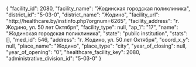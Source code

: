 {
    "facility_id": 2080,
    "facility_name": "Жодинская городская поликлиника",
    "district_id": "5-03-0",
    "district_name": "Жодино",
    "facility_url": "http:\/\/healthcare.by\/instinfo.php?orgnum=6265",
    "facility_address": "г. Жодино, ул. 50 лет Октября",
    "facility_type": null,
    "ap_1": "17",
    "name": "Жодинская городская поликлиника",
    "state": "public institution",
    "stats": [],
    "med_id": 546,
    "address": "г. Жодино, ул. 50 лет Октября",
    "coord_x_y": null,
    "place_name": "Жодино",
    "place_type": "city",
    "year_of_closing": null,
    "year_of_opening": "0",
    "healthcare_facility_key": 2080,
    "administrative_division_id": "5-03-0"
}